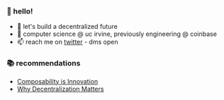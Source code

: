 ### 👋 hello!
- 🔭 let's build a decentralized future
- 🌱 computer science @ uc irvine, previously engineering @ coinbase
- 📫 reach me on [twitter](https://twitter.com/0xAlec) - dms open

### 📚 recommendations
- [Composability is Innovation](https://future.a16z.com/how-composability-unlocks-crypto-and-everything-else/)
- [Why Decentralization Matters](https://onezero.medium.com/why-decentralization-matters-5e3f79f7638e)
